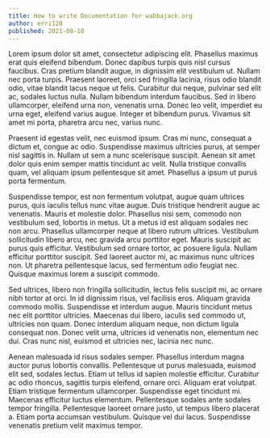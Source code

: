 ```yaml
---
title: How to write Documentation for wabbajack.org
author: erri120
published: 2021-08-10
---
```


Lorem ipsum dolor sit amet, consectetur adipiscing elit. Phasellus maximus erat quis eleifend bibendum. Donec dapibus turpis quis nisl cursus faucibus. Cras pretium blandit augue, in dignissim elit vestibulum ut. Nullam nec porta turpis. Praesent laoreet, orci sed fringilla lacinia, risus odio blandit odio, vitae blandit lacus neque ut felis. Curabitur dui neque, pulvinar sed elit ac, sodales luctus nulla. Nullam bibendum interdum faucibus. Sed in libero ullamcorper, eleifend urna non, venenatis urna. Donec leo velit, imperdiet eu urna eget, eleifend varius augue. Integer et bibendum purus. Vivamus sit amet mi porta, pharetra arcu nec, varius nunc.

Praesent id egestas velit, nec euismod ipsum. Cras mi nunc, consequat a dictum et, congue ac odio. Suspendisse maximus ultricies purus, at semper nisl sagittis in. Nullam ut sem a nunc scelerisque suscipit. Aenean sit amet dolor quis enim semper mattis tincidunt ac velit. Nulla tristique convallis quam, vel aliquam ipsum pellentesque sit amet. Phasellus a ipsum ut purus porta fermentum.

Suspendisse tempor, est non fermentum volutpat, augue quam ultrices purus, quis iaculis tellus nunc vitae augue. Duis tristique hendrerit augue ac venenatis. Mauris et molestie dolor. Phasellus nisi sem, commodo non vestibulum sed, lobortis in metus. Ut a metus id est aliquam sodales nec non arcu. Phasellus ullamcorper neque at libero rutrum ultrices. Vestibulum sollicitudin libero arcu, nec gravida arcu porttitor eget. Mauris suscipit ac purus quis efficitur. Vestibulum sed ornare tortor, ac posuere ligula. Nullam efficitur porttitor suscipit. Sed laoreet auctor mi, ac maximus nunc ultrices non. Ut pharetra pellentesque lacus, sed fermentum odio feugiat nec. Quisque maximus lorem a suscipit commodo.

Sed ultrices, libero non fringilla sollicitudin, lectus felis suscipit mi, ac ornare nibh tortor at orci. In id dignissim risus, vel facilisis eros. Aliquam gravida commodo mollis. Suspendisse et interdum augue. Mauris tincidunt metus nec elit porttitor ultricies. Maecenas dui libero, iaculis sed commodo ut, ultricies non quam. Donec interdum aliquam neque, non dictum ligula consequat non. Donec velit urna, ultricies id venenatis non, elementum nec dui. Cras nunc nisl, euismod et ultricies nec, lacinia nec nunc.

Aenean malesuada id risus sodales semper. Phasellus interdum magna auctor purus lobortis convallis. Pellentesque ut purus malesuada, euismod elit sed, sodales lectus. Etiam ut tellus id sapien molestie efficitur. Curabitur ac odio rhoncus, sagittis turpis eleifend, ornare orci. Aliquam erat volutpat. Etiam tristique fermentum ullamcorper. Suspendisse eget tincidunt mi. Maecenas efficitur luctus elementum. Pellentesque sodales ante sodales tempor fringilla. Pellentesque laoreet ornare justo, ut tempus libero placerat a. Etiam porta accumsan vestibulum. Quisque vel dui lacus. Suspendisse venenatis pretium velit maximus tempor.

